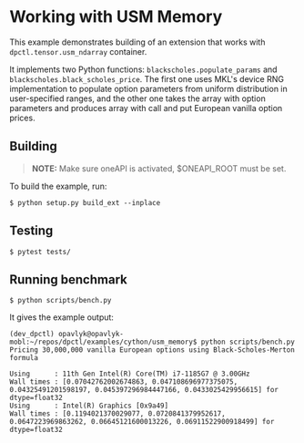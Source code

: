 # Working with USM Memory

This example demonstrates building of an extension that works with
`dpctl.tensor.usm_ndarray` container.

It implements two Python functions: `blackscholes.populate_params` and
`blackscholes.black_scholes_price`. The first one uses MKL's device RNG
implementation to populate option parameters from uniform distribution
in user-specified ranges, and the other one takes the array with option
parameters and produces array with call and put European vanilla option
prices.

## Building

> **NOTE:** Make sure oneAPI is activated, $ONEAPI_ROOT must be set.

To build the example, run:
```
$ python setup.py build_ext --inplace
```

## Testing

```
$ pytest tests/
```

## Running benchmark

```
$ python scripts/bench.py
```

It gives the example output:

```
(dev_dpctl) opavlyk@opavlyk-mobl:~/repos/dpctl/examples/cython/usm_memory$ python scripts/bench.py
Pricing 30,000,000 vanilla European options using Black-Scholes-Merton formula

Using      : 11th Gen Intel(R) Core(TM) i7-1185G7 @ 3.00GHz
Wall times : [0.07042762002674863, 0.047108696977375075, 0.04325491201598197, 0.045397296984447166, 0.0433025429956615] for dtype=float32
Using      : Intel(R) Graphics [0x9a49]
Wall times : [0.1194021370029077, 0.0720841379952617, 0.0647223969863262, 0.06645121600013226, 0.06911522900918499] for dtype=float32
```
